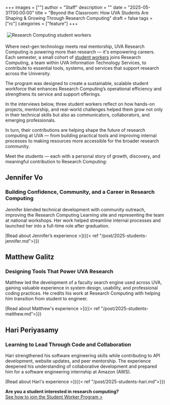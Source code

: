 +++
images = [""]
author = "Staff"
description = ""
date = "2025-05-31T00:00:00"
title = "Beyond the Classroom: How UVA Students Are Shaping & Growing Through Research Computing"
draft = false
tags = ["rc"]
categories = ["feature"]
+++

<img src="/images/2025-students/rc-student-workers.jpg" alt="Research Computing student workers" align="center" style="max-width:100%;padding:5px;">

Where next-gen technology meets real mentorship, UVA Research Computing is powering more than research — it's empowering careers. Each semester, a small cohort of [student workers](https://www.rc.virginia.edu/about/students/) joins Research Computing, a team within UVA Information Technology Services, to contribute to essential tools, systems, and services that support research across the University.

The program was designed to create a sustainable, scalable student workforce that enhances Research Computing’s operational efficiency and strengthens its service and support offerings.

In the interviews below, three student workers reflect on how hands-on projects, mentorship, and real-world challenges helped them grow not only in their technical skills but also as communicators, collaborators, and emerging professionals.

In turn, their contributions are helping shape the future of research computing at UVA — from building practical tools and improving internal processes to making resources more accessible for the broader research community.

Meet the students — each with a personal story of growth, discovery, and meaningful contribution to Research Computing:

## Jennifer Vo

### Building Confidence, Community, and a Career in Research Computing

Jennifer blended technical development with community outreach, improving the Research Computing Learning site and representing the team at national workshops. Her work helped streamline internal processes and launched her into a full-time role after graduation.

[Read about Jennifer’s experience >]({{< ref "/post/2025-students-jennifer.md">}})

## Matthew Galitz

### Designing Tools That Power UVA Research

Matthew led the development of a faculty search engine used across UVA, gaining valuable experience in system design, usability, and professional coding practices. He credits his work at Research Computing with helping him transition from student to engineer.

[Read about Matthew's experience >]({{< ref "/post/2025-students-matthew.md">}})
 
## Hari Periyasamy

### Learning to Lead Through Code and Collaboration

Hari strengthened his software engineering skills while contributing to API development, website updates, and peer mentorship. The experience deepened his understanding of collaborative development and prepared him for a software engineering internship at Amazon (AWS).

[Read about Hari's experience >]({{< ref "/post/2025-students-hari.md">}})

__Are you a student interested in research computing?__  
[See how to join the Student Worker Program >](https://www.rc.virginia.edu/about/students/)
